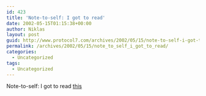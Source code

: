 ```yaml
---
id: 423
title: 'Note-to-self: I got to read'
date: 2002-05-15T01:15:38+00:00
author: Niklas
layout: post
guid: http://www.protocol7.com/archives/2002/05/15/note-to-self-i-got-to-read/
permalink: /archives/2002/05/15/note_to_self_i_got_to_read/
categories:
  - Uncategorized
tags:
  - Uncategorized
---
```

<div class='microid-5644b4d61a6a2578b6ea7a584843b7d8df756cd3'>
  <p>
    Note-to-self: I got to read <a href="http://www.newarchitectmag.com/documents/s=2453/new1020218556549/index.html">this</a>
  </p>
</div>